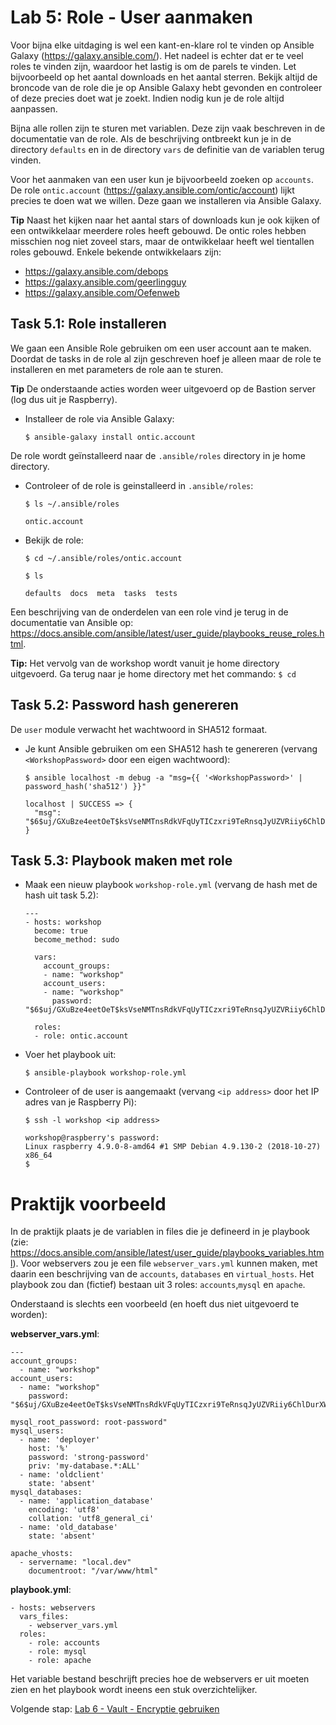 # Lab 5: Role - User aanmaken
Voor bijna elke uitdaging is wel een kant-en-klare rol te vinden op Ansible Galaxy (https://galaxy.ansible.com/). Het nadeel is echter dat er te veel roles te vinden zijn, waardoor het lastig is om de parels te vinden. Let bijvoorbeeld op het aantal downloads en het aantal sterren. Bekijk altijd de broncode van de role die je op Ansible Galaxy hebt gevonden en controleer of deze precies doet wat je zoekt. Indien nodig kun je de role altijd aanpassen.

Bijna alle rollen zijn te sturen met variablen. Deze zijn vaak beschreven in de documentatie van de role. Als de beschrijving ontbreekt kun je in de directory ``defaults`` en in de directory ``vars`` de definitie van de variablen terug vinden.

Voor het aanmaken van een user kun je bijvoorbeeld zoeken op ``accounts``. De role ``ontic.account`` (https://galaxy.ansible.com/ontic/account)  lijkt precies te doen wat we willen. Deze gaan we installeren via Ansible Galaxy. 

**Tip** Naast het kijken naar het aantal stars of downloads kun je ook kijken of een ontwikkelaar meerdere roles heeft gebouwd. De ontic roles hebben misschien nog niet zoveel stars, maar de ontwikkelaar heeft wel tientallen roles gebouwd. Enkele bekende ontwikkelaars zijn:
* https://galaxy.ansible.com/debops
* https://galaxy.ansible.com/geerlingguy
* https://galaxy.ansible.com/Oefenweb

## Task 5.1: Role installeren

We gaan een Ansible Role gebruiken om een user account aan te maken. Doordat de tasks in de role al zijn geschreven hoef je alleen maar de role te installeren en met parameters de role aan te sturen.

**Tip** De onderstaande acties worden weer uitgevoerd op de Bastion server (log dus uit je Raspberry).

* Installeer de role via Ansible Galaxy:

  ``$ ansible-galaxy install ontic.account``

De role wordt geïnstalleerd naar de ``.ansible/roles`` directory in je home directory. 

* Controleer of de role is geinstalleerd in ``.ansible/roles``:

  ``$ ls ~/.ansible/roles``
  
  ```
  ontic.account
  ```  

* Bekijk de role:

  ``$ cd ~/.ansible/roles/ontic.account``
  
  ``$ ls``
  
  ```
  defaults  docs  meta  tasks  tests
  ```
  
Een beschrijving van de onderdelen van een role vind je terug in de documentatie van Ansible op: https://docs.ansible.com/ansible/latest/user_guide/playbooks_reuse_roles.html.

**Tip:** Het vervolg van de workshop wordt vanuit je home directory uitgevoerd. Ga terug naar je home directory met het commando: ``$ cd``

## Task 5.2: Password hash genereren
De ``user`` module verwacht het wachtwoord in SHA512 formaat. 

* Je kunt Ansible gebruiken om een SHA512 hash te genereren (vervang ``<WorkshopPassword>`` door een eigen wachtwoord):

  ``$ ansible localhost -m debug -a "msg={{ '<WorkshopPassword>' | password_hash('sha512') }}"``

  ```
  localhost | SUCCESS => {
    "msg": "$6$uj/GXuBze4eetOeT$ksVseNMTnsRdkVFqUyTICzxri9TeRnsqJyUZVRiiy6ChlDurXWsTkAOdPuSNOPJtPNnzkmrXzfx753hglmH5M/"
  }
  ```

## Task 5.3: Playbook maken met role

* Maak een nieuw playbook ``workshop-role.yml`` (vervang de hash met de hash uit task 5.2):

  ```
  ---
  - hosts: workshop
    become: true
    become_method: sudo

    vars:
      account_groups:
      - name: "workshop"
      account_users:
      - name: "workshop"
        password: "$6$uj/GXuBze4eetOeT$ksVseNMTnsRdkVFqUyTICzxri9TeRnsqJyUZVRiiy6ChlDurXWsTkAOdPuSNOPJtPNnzkmrXzfx753hglmH5M/"

    roles:
    - role: ontic.account
  ```

* Voer het playbook uit:

  ``$ ansible-playbook workshop-role.yml``
  
* Controleer of de user is aangemaakt (vervang ``<ip address>`` door het IP adres van je Raspberry Pi):

  ``$ ssh -l workshop <ip address>``
  
  ```
  workshop@raspberry's password: 
  Linux raspberry 4.9.0-8-amd64 #1 SMP Debian 4.9.130-2 (2018-10-27) x86_64
  $
  ```

# Praktijk voorbeeld
In de praktijk plaats je de variablen in files die je defineerd in je playbook (zie: https://docs.ansible.com/ansible/latest/user_guide/playbooks_variables.html). Voor webservers zou je een file ``webserver_vars.yml`` kunnen maken, met daarin een beschrijving van de ``accounts``, ``databases`` en ``virtual_hosts``. Het playbook zou dan (fictief) bestaan uit 3 roles: ``accounts``,``mysql`` en ``apache``.

Onderstaand is slechts een voorbeeld (en hoeft dus niet uitgevoerd te worden):

**webserver_vars.yml**:

```
---
account_groups:
  - name: "workshop"
account_users:
  - name: "workshop"
    password: "$6$uj/GXuBze4eetOeT$ksVseNMTnsRdkVFqUyTICzxri9TeRnsqJyUZVRiiy6ChlDurXWsTkAOdPuSNOPJtPNnzkmrXzfx753hglmH5M/"

mysql_root_password: root-password"
mysql_users:
  - name: 'deployer'
    host: '%'
    password: 'strong-password'
    priv: 'my-database.*:ALL'
  - name: 'oldclient'
    state: 'absent'
mysql_databases:
  - name: 'application_database'
    encoding: 'utf8'
    collation: 'utf8_general_ci'
  - name: 'old_database'
    state: 'absent'

apache_vhosts:
  - servername: "local.dev"
    documentroot: "/var/www/html"
```

**playbook.yml**:

```
- hosts: webservers
  vars_files:
    - webserver_vars.yml
  roles:
    - role: accounts
    - role: mysql
    - role: apache
```

Het variable bestand beschrijft precies hoe de webservers er uit moeten zien en het playbook wordt ineens een stuk overzichtelijker.
  
Volgende stap: [Lab 6 - Vault - Encryptie gebruiken](/labs/06_NL_vault.md)
